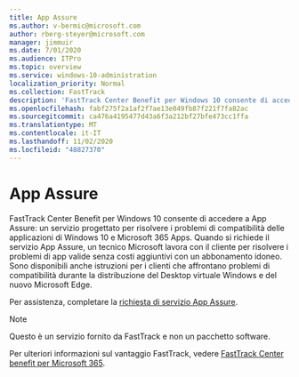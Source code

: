 ```yaml
---
title: App Assure
ms.author: v-bermic@microsoft.com
author: rberg-steyer@microsoft.com
manager: jimmuir
ms.date: 7/01/2020
ms.audience: ITPro
ms.topic: overview
ms.service: windows-10-administration
localization_priority: Normal
ms.collection: FastTrack
description: 'FastTrack Center Benefit per Windows 10 consente di accedere a App Assure: un servizio progettato per risolvere i problemi di compatibilità delle applicazioni di Windows 10 e Microsoft 365 Apps.'
ms.openlocfilehash: fabf275f2a1af2f7ae13e049fb87f221f7fa82ac
ms.sourcegitcommit: ca476a4195477d43a6f3a212bf27bfe473cc1ffa
ms.translationtype: MT
ms.contentlocale: it-IT
ms.lasthandoff: 11/02/2020
ms.locfileid: "48827370"
---
```

# <a name="app-assure"></a>App Assure

FastTrack Center Benefit per Windows 10 consente di accedere a App Assure: un servizio progettato per risolvere i problemi di compatibilità delle applicazioni di Windows 10 e Microsoft 365 Apps. Quando si richiede il servizio App Assure, un tecnico Microsoft lavora con il cliente per risolvere i problemi di app valide senza costi aggiuntivi con un abbonamento idoneo. Sono disponibili anche istruzioni per i clienti che affrontano problemi di compatibilità durante la distribuzione del Desktop virtuale Windows e del nuovo Microsoft Edge. 

Per assistenza, completare la [richiesta di servizio App Assure](https://go.microsoft.com/fwlink/?linkid=2022721).

  > [!NOTE]
> Questo è un servizio fornito da FastTrack e non un pacchetto software.

Per ulteriori informazioni sul vantaggio FastTrack, vedere [FastTrack Center benefit per Microsoft 365](introduction.md).